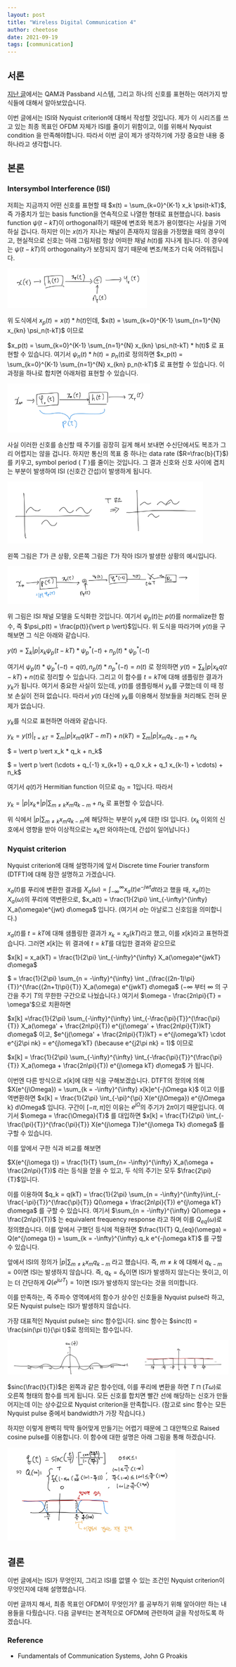 ```yaml
---
layout: post 
title: "Wireless Digital Communication 4" 
author: cheetose
date: 2021-09-19
tags: [communication]
---
```


## 서론

[지난 글](http://www.secmem.org/blog/2021/08/22/Wireless-Digital-Communication-3/)에서는 QAM과 Passband 시스템, 그리고 하나의 신호를 표현하는 여러가지 방식들에 대해서 알아보았습니다.

이번 글에서는 ISI와 Nyquist criterion에 대해서 작성할 것입니다. 제가 이 시리즈를 쓰고 있는 최종 목표인 OFDM 자체가 ISI를 줄이기 위함이고, 이를 위해서 Nyquist condition 을 만족해야합니다. 따라서 이번 글이 제가 생각하기에 가장 중요한 내용 중 하나라고 생각합니다.

## 본론

### Intersymbol Interference (ISI)

저희는 지금까지 어떤 신호를 표현할 때 $x(t) = \sum_{k=0}^{K-1} x_k \psi(t-kT)$, 즉 가중치가 있는 basis function을 연속적으로 나열한 형태로 표현했습니다. basis function $\psi(t-kT)$이 orthogonal하기 때문에 변조와 복조가 용이했다는 사실을 기억하실 겁니다. 하지만 이는 $x(t)$가 지나는 채널이 존재하지 않음을 가정했을 때의 경우이고, 현실적으로 신호는 아래 그림처럼 항상 어떠한 채널 $h(t)$를 지나게 됩니다. 이 경우에는 $\psi(t-kT)$의 orthogonality가 보장되지 않기 때문에 변조/복조가 더욱 어려워집니다.

<img src="/assets/images/cheetose-post/6/pic1.png" style="zoom:60%;" />

위 도식에서 $x_p(t) = x(t) * h(t)$인데, $x(t) = \sum_{k=0}^{K-1} \sum_{n=1}^{N} x_{kn} \psi_n(t-kT)$ 이므로

$x_p(t) = \sum_{k=0}^{K-1} \sum_{n=1}^{N} x_{kn} \psi_n(t-kT) * h(t)$ 로 표현할 수 있습니다. 여기서 $\psi_n(t) * h(t) = p_n(t)$로 정의하면 $x_p(t) = \sum_{k=0}^{K-1} \sum_{n=1}^{N} x_{kn} p_n(t-kT)$ 로 표현할 수 있습니다. 이 과정을 하나로 합치면 아래처럼 표현할 수 있습니다.

<img src="/assets/images/cheetose-post/6/pic2.png" style="zoom:60%;" />

사실 이러한 신호를 송신할 때 주기를 굉장히 길게 해서 보내면 수신단에서도 복조가 그리 어렵지는 않을 겁니다. 하지만 통신의 목표 중 하나는 data rate ($R=\frac{b}{T}$)를 키우고, symbol period ( $T$ )를 줄이는 것입니다. 그 결과 신호와 신호 사이에 겹치는 부분이 발생하여 ISI (신호간 간섭)이 발생하게 됩니다.

<img src="/assets/images/cheetose-post/6/pic3.png" style="zoom:60%;" />

왼쪽 그림은 $T$가 큰 상황, 오른쪽 그림은 $T$가 작아 ISI가 발생한 상황의 예시입니다.



 <img src="/assets/images/cheetose-post/6/pic4.png" style="zoom:60%;" />

위 그림은 ISI 채널 모델을 도식화한 것입니다. 여기서 $\psi_p(t)$는 $p(t)$를 normalize한 함수, 즉 $\psi_p(t) = \frac{p(t)}{\vert p \vert}$입니다. 위 도식을 따라가며 $y(t)$을 구해보면 그 식은 아래와 같습니다.

$y(t) = \sum_k \vert p \vert x_k \psi_p(t-kT)* \psi_p^*(-t) + n_p(t) * \psi_p^*(-t)$

여기서 $\psi_p(t) * \psi_p^*(-t) = q(t), n_p(t) * n_p^*(-t) = n(t)$ 로 정의하면 $y(t) = \sum_k \vert p \vert x_k q(t-kT) + n(t)$로 정리할 수 있습니다. 그리고 이 함수를 $t=kT$에 대해 샘플링한 결과가 $y_k$가 됩니다. 여기서 중요한 사실이 있는데, $y(t)$를 샘플링해서 $y_k$를 구했는데 이 때 정보 손실이 전혀 없습니다. 따라서 $y(t)$ 대신에 $y_k$를 이용해서 정보들을 처리해도 전혀 문제가 없습니다.

$y_k$를 식으로 표현하면 아래와 같습니다.

$y_k = y(t) \vert _{t=kT} = \sum_m \vert p \vert x_m q(kT-mT) + n(kT) = \sum_m \vert p \vert x_m q_{k-m} + n_k$

$ = \vert p \vert x_k * q_k + n_k$

$ = \vert p \vert (\cdots + q_{-1} x_{k+1} + q_0 x_k + q_1 x_{k-1} + \cdots) + n_k$

여기서 $q(t)$가 Hermitian function 이므로 $q_0 = 1$입니다. 따라서

$y_k = \vert p \vert x_k + \vert p \vert \sum_{m \neq k} x_m q_{k-m} + n_k$ 로 표현할 수 있습니다.

위 식에서 $\vert p \vert \sum_{m \neq k} x_m q_{k-m}$에 해당하는 부분이 $y_k$에 대한 ISI 입니다. ($x_k$ 이외의 신호에서 영향을 받아 이상적으로는 $x_k$만 와야하는데, 간섭이 일어납니다.)

### Nyquist criterion

Nyquist criterion에 대해 설명하기에 앞서 Discrete time Fourier transform (DTFT)에 대해 잠깐 설명하고 가겠습니다.

$x_a(t)$를 푸리에 변환한 결과를 $X_a(\omega) = \int_{-\infty}^{\infty} x_a(t)e^{-jwt} dt$라고 했을 때, $x_a(t)$는 $X_a(\omega)$의 푸리에 역변환으로, $x_a(t) = \frac{1}{2\pi} \int_{-\infty}^{\infty} X_a(\omega)e^{jwt} d\omega$ 입니다. (여기서 $a$는 아날로그 신호임을 의미합니다.)

$x_a(t)$를 $t=kT$에 대해 샘플링한 결과가 $x_k = x_a(kT)$라고 했고, 이를 $x[k]$라고 표현하겠습니다. 그러면 $x[k]$는 위 결과에 $t=kT$를 대입한 결과와 같으므로

$x[k] = x_a(kT) = \frac{1}{2\pi} \int_{-\infty}^{\infty} X_a(\omega)e^{jwkT} d\omega$

$ = \frac{1}{2\pi} \sum_{n = -\infty}^{\infty} \int _{\frac{(2n-1)\pi}{T}}^{\frac{(2n+1)\pi}{T}} X_a(\omega) e^{jwkT} d\omega$ ($-\infty$ 부터 $\infty$ 의 구간을 주기 $T$의 무한한 구간으로 나눴습니다.) 여기서 $\omega - \frac{2n\pi}{T} = \omega'$으로 치환하면

$x[k] =\frac{1}{2\pi} \sum_{-\infty}^{\infty} \int_{-\frac{\pi}{T}}^{\frac{\pi}{T}} X_a(\omega' + \frac{2n\pi}{T}) e^{j(\omega' + \frac{2n\pi}{T})kT} d\omega$ 이고, $e^{j(\omega' + \frac{2n\pi}{T})kT} = e^{j\omega'kT} \cdot e^{j2\pi nk} = e^{j\omega'kT} (\because e^{j2\pi nk} = 1)$ 이므로

$x[k] = \frac{1}{2\pi} \sum_{-\infty}^{\infty} \int_{-\frac{\pi}{T}}^{\frac{\pi}{T}} X_a(\omega + \frac{2n\pi}{T}) e^{j\omega kT} d\omega$ 가 됩니다.

이번엔 다른 방식으로 $x[k]$에 대한 식을 구해보겠습니다. DTFT의 정의에 의해 $X(e^{j\Omega}) = \sum_{k = -\infty}^{\infty} x[k]e^{-j\Omega k}$ 이고 이를 역변환하면 $x[k] = \frac{1}{2\pi} \int_{-\pi}^{\pi} X(e^{j\Omega}) e^{j\Omega k} d\Omega$ 입니다. 구간이 [$-\pi, \pi$]인 이유는 $e^{j\Omega}$의 주기가 $2\pi$이기 때문입니다. 여기서 $\omega = \frac{\Omega}{T}$ 를 대입하면
$x[k] = \frac{T}{2\pi} \int_{-\frac{\pi}{T}}^{\frac{\pi}{T}} X(e^{j\omega T})e^{j\omega Tk} d\omega$ 를 구할 수 있습니다.

이를 앞에서 구한 식과 비교를 해보면

$X(e^{j\omega t}) = \frac{1}{T} \sum_{n= -\infty}^{\infty} X_a(\omega + \frac{2n\pi}{T})$ 라는 등식을 얻을 수 있고, 두 식의 주기는 모두 $\frac{2\pi}{T}$입니다.

이를 이용하여 $q_k = q(kT) = \frac{1}{2\pi} \sum_{n = -\infty}^{\infty}\int_{-\frac{-\pi}{T}}^{\frac{\pi}{T}} Q(\omega + \frac{2n\pi}{T}) e^{j\omega kT} d\omega$ 를 구할 수 있습니다. 여기서 $\sum_{n = -\infty}^{\infty} Q(\omega + \frac{2n\pi}{T})$ 는 equivalent frequency response 라고 하며 이를 $Q_{eq}(\omega)$로 정의했습니다. 이를 앞에서 구했던 등식에 적용하면 $\frac{1}{T} Q_{eq}(\omega) = Q(e^{j\omega t}) = \sum_{k = -\infty}^{\infty} q_k e^{-j\omega kT}$ 를 구할 수 있습니다.

앞에서 ISI의 정의가 $\vert p \vert \sum_{m \neq k} x_m q_{k-m}$ 라고 했습니다. 즉, $m \neq k$ 에 대해서 $q_{k-m} = 0$이면 ISI는 발생하지 않습니다. 즉, $q_k = \delta_k$이면 ISI가 발생하지 않는다는 뜻이고, 이는 더 간단하게 $Q(e^{j\omega T}) = 1$이면 ISI가 발생하지 않는다는 것을 의미합니다.

이를 만족하는, 즉 주파수 영역에서의 함수가 상수인 신호들을 Nyquist pulse라 하고, 모든 Nyquist pulse는 ISI가 발생하지 않습니다.

가장 대표적인 Nyquist pulse는 sinc 함수입니다. sinc 함수는 $sinc(t) = \frac{sin(\pi t)}{\pi t}$로 정의되는 함수입니다.

<img src="/assets/images/cheetose-post/6/pic5.png" style="zoom:60%;" />

 $sinc(\frac{t}{T})$은 왼쪽과 같은 함수인데, 이를 푸리에 변환을 하면 $T \sqcap(T\omega)$로 오른쪽 형태의 함수를 띄게 됩니다. 모든 신호를 합치면 빨간 선에 해당하는 신호가 만들어지는데 이는 상수값으로 Nyquist criterion을 만족합니다. (참고로 sinc 함수는 모든 Nyquist pulse 중에서 bandwidth가 가장 작습니다.)

하지만 이렇게 완벽히 딱딱 들어맞게 만들기는 어렵기 때문에 그 대안책으로 Raised cosine pulse를 이용합니다. 이 함수에 대한 설명은 아래 그림을 통해 하겠습니다.

<img src="/assets/images/cheetose-post/6/pic6.png" style="zoom:60%;" />


## 결론

이번 글에서는 ISI가 무엇인지, 그리고 ISI를 없앨 수 있는 조건인 Nyquist criterion이 무엇인지에 대해 설명했습니다.

이번 글까지 해서, 최종 목표인 OFDM이 무엇인가? 를 공부하기 위해 알아야만 하는 내용들을 다뤘습니다. 다음 글부터는 본격적으로 OFDM에 관련하여 글을 작성하도록 하겠습니다.



### Reference

- Fundamentals of Communication Systems, John G Proakis

